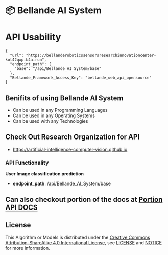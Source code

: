 # 📦 Bellande AI System

# API Usability
```
{
  "url": "https://bellanderoboticssensorsresearchinnovationcenter-kot42qxp.b4a.run",
  "endpoint_path": {
    "base": "/api/Bellande_AI_System/base"
  },
  "Bellande_Framework_Access_Key": "bellande_web_api_opensource"
}
```

## Benifits of using Bellande AI System
- Can be used in any Programming Languages
- Can be used in any Operating Systems
- Can be used with any Technologies

## Check Out Research Organization for API
- https://artificial-intelligence-computer-vision.github.io

### API Functionality
**User Image classification prediction**
- **endpoint_path**: /api/Bellande_AI_System/base


## Can also checkout portion of the docs at [Portion API DOCS](https://github.com/Artificial-Intelligence-Computer-Vision/bellande_ai_system/blob/main/api_docs.md)


## License
This Algorithm or Models is distributed under the [Creative Commons Attribution-ShareAlike 4.0 International License](http://creativecommons.org/licenses/by-sa/4.0/), see [LICENSE](https://github.com/RonaldsonBellande/bellande_ai_system/blob/main/LICENSE) and [NOTICE](https://github.com/RonaldsonBellande/bellande_ai_system/blob/main/LICENSE) for more information.
